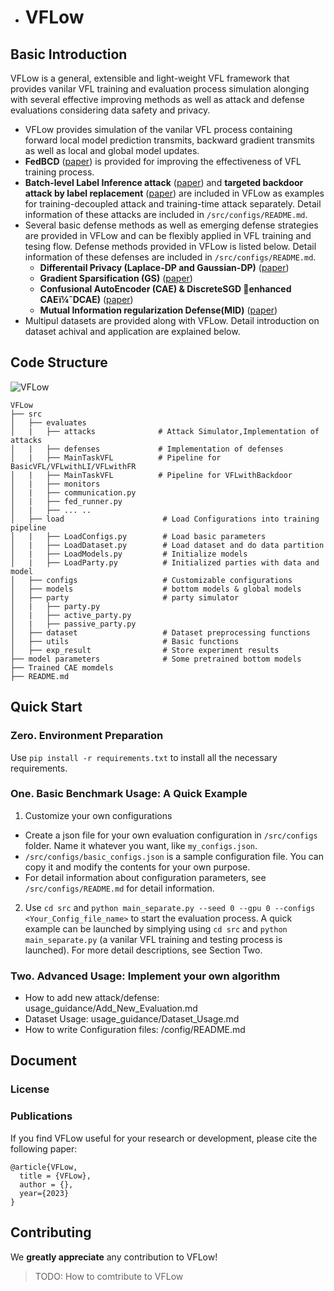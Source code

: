 - # VFLow

## Basic Introduction

  VFLow is a general, extensible and light-weight VFL framework that provides vanilar VFL training and evaluation process simulation alonging with several effective improving methods as well as attack and defense evaluations considering data safety and privacy.

  * VFLow provides simulation of the vanilar VFL process containing forward local model prediction transmits, backward gradient transmits as well as local and global model updates.
  * **FedBCD** ([paper](https://ieeexplore.ieee.org/abstract/document/9855231/)) is provided for improving the effectiveness of VFL training process.
  * **Batch-level Label Inference attack** ([paper](https://ieeexplore.ieee.org/abstract/document/9833321/)) and **targeted backdoor attack by label replacement** ([paper](https://ieeexplore.ieee.org/abstract/document/9833321/)) are included in VFLow as examples for training-decoupled attack and training-time attack separately. Detail information of these attacks are included in `/src/configs/README.md`.
  * Several basic defense methods as well as emerging defense strategies are provided in VFLow and can be flexibly applied in VFL training and tesing flow. Defense methods provided in VFLow is listed below. Detail information of these defenses are included in `/src/configs/README.md`.
    * **Differentail Privacy (Laplace-DP and Gaussian-DP)** ([paper](https://www.google.com.au/books/edition/Theory_and_Applications_of_Models_of_Com/JHFqCQAAQBAJ?hl=en&gbpv=1&pg=PA1&printsec=frontcover))
    * **Gradient Sparsification (GS)** ([paper](https://openreview.net/forum?id=SkhQHMW0W))
    * **Confusional AutoEncoder (CAE) & DiscreteSGD enhanced CAEï¼ˆDCAE)** ([paper](https://ieeexplore.ieee.org/abstract/document/9833321/))
    * **Mutual Information regularization Defense(MID)** ([paper](https://arxiv.org/abs/2301.01142))
  * Multipul datasets are provided along with VFLow. Detail introduction on dataset achival and application are explained below.

## Code Structure

 ![VFLow](PlatForm/VFLow.png)


```
VFLow
├── src
│   ├── evaluates           
│   |   ├── attacks              # Attack Simulator,Implementation of attacks
│   |   ├── defenses             # Implementation of defenses
│   |   ├── MainTaskVFL          # Pipeline for BasicVFL/VFLwithLI/VFLwithFR
│   |   ├── MainTaskVFL          # Pipeline for VFLwithBackdoor
│   |   ├── monitors            
│   |   ├── communication.py       
│   |   ├── fed_runner.py       
│   |   ├── ... ..
│   ├── load                      # Load Configurations into training pipeline
│   |   ├── LoadConfigs.py        # Load basic parameters   
│   |   ├── LoadDataset.py        # Load dataset and do data partition
│   |   ├── LoadModels.py         # Initialize models
│   |   ├── LoadParty.py          # Initialized parties with data and model
│   ├── configs                   # Customizable configurations          
│   ├── models                    # bottom models & global models     
│   ├── party                     # party simulator     
│   |   ├── party.py            
│   |   ├── active_party.py            
│   |   ├── passive_party.py
│   ├── dataset                   # Dataset preprocessing functions        
│   ├── utils                     # Basic functions
│   ├── exp_result                # Store experiment results
├── model parameters              # Some pretrained bottom models
├── Trained CAE momdels           
├── README.md
```



## Quick Start

### Zero. Environment Preparation

  Use `pip install -r requirements.txt` to install all the necessary requirements.

### One. Basic Benchmark Usage: A Quick Example

1. Customize your own configurations

* Create a json file for your own evaluation configuration in `/src/configs` folder. Name it whatever you want, like `my_configs.json`.
* `/src/configs/basic_configs.json` is a sample configuration file. You can copy it and modify the contents for your own purpose.
* For detail information about configuration parameters, see `/src/configs/README.md` for detail information.

2. Use `cd src` and `python main_separate.py --seed 0 --gpu 0 --configs <Your_Config_file_name>` to start the evaluation process. A quick example can be launched by simplying using `cd src` and `python main_separate.py` (a vanilar VFL training and testing process is launched). For more detail descriptions, see Section Two.

### Two. Advanced Usage: Implement your own algorithm
- How to add new attack/defense: usage_guidance/Add_New_Evaluation.md
- Dataset Usage: usage_guidance/Dataset_Usage.md
- How to write Configuration files: /config/README.md

## Document

### License



### Publications

If you find VFLow useful for your research or development, please cite the following paper:

```
@article{VFLow,
  title = {VFLow},
  author = {},
  year={2023}
}
```



## Contributing

We **greatly appreciate** any contribution to VFLow! 

> TODO: How to comtribute to VFLow